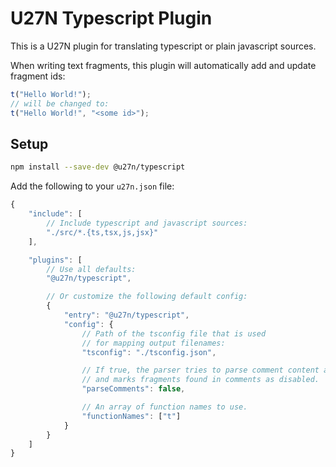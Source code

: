 # U27N Typescript Plugin
This is a U27N plugin for translating typescript or plain javascript sources.

When writing text fragments, this plugin will automatically add and update fragment ids:

```ts
t("Hello World!");
// will be changed to:
t("Hello World!", "<some id>");
```

## Setup
```bash
npm install --save-dev @u27n/typescript
```

Add the following to your `u27n.json` file:
```js
{
    "include": [
        // Include typescript and javascript sources:
        "./src/*.{ts,tsx,js,jsx}"
    ],

    "plugins": [
        // Use all defaults:
        "@u27n/typescript",

        // Or customize the following default config:
        {
            "entry": "@u27n/typescript",
            "config": {
                // Path of the tsconfig file that is used
                // for mapping output filenames:
                "tsconfig": "./tsconfig.json",

                // If true, the parser tries to parse comment content as typescript
                // and marks fragments found in comments as disabled.
                "parseComments": false,

                // An array of function names to use.
                "functionNames": ["t"]
            }
        }
    ]
}
```
